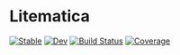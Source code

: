 # Litematica

[![Stable](https://img.shields.io/badge/docs-stable-blue.svg)](https://lntricate2.github.io/Litematica.jl/stable/)
[![Dev](https://img.shields.io/badge/docs-dev-blue.svg)](https://lntricate2.github.io/Litematica.jl/dev/)
[![Build Status](https://github.com/lntricate2/Litematica.jl/actions/workflows/CI.yml/badge.svg?branch=main)](https://github.com/lntricate2/Litematica.jl/actions/workflows/CI.yml?query=branch%3Amain)
[![Coverage](https://codecov.io/gh/lntricate2/Litematica.jl/branch/main/graph/badge.svg)](https://codecov.io/gh/lntricate2/Litematica.jl)

